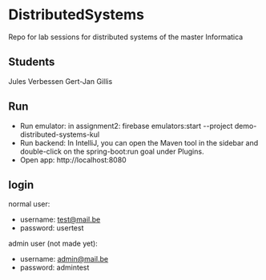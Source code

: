 # DistributedSystems
Repo for lab sessions for distributed systems of the master Informatica

## Students
Jules Verbessen
Gert-Jan Gillis

## Run
- Run emulator: in assignment2: firebase emulators:start --project demo-distributed-systems-kul
- Run backend: In IntelliJ, you can open the Maven tool in the sidebar and double-click on the spring-boot:run goal under Plugins.
- Open app:  http://localhost:8080

## login
normal user: 
- username: test@mail.be
- password: usertest

admin user (not made yet):
- username: admin@mail.be
- password: admintest